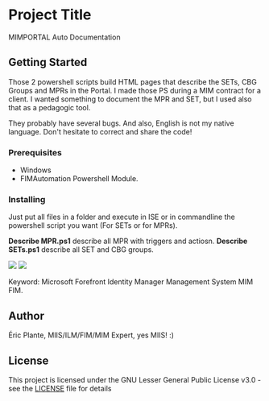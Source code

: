 # Project Title
MIMPORTAL Auto Documentation

## Getting Started
Those 2 powershell scripts build HTML pages that describe the SETs, CBG Groups and MPRs in the Portal.  I made those PS during a MIM contract for a client.  I wanted something to document the MPR and SET, but I used also that as a pedagogic tool.  

They probably have several bugs. And also, English is not my native language.  Don't hesitate to correct and share the code!  

### Prerequisites
- Windows
- FIMAutomation Powershell Module.

### Installing

Just put all files in a folder and execute in ISE or in commandline the powershell script you want (For SETs or for MPRs).

<b>Describe MPR.ps1</b> describe all MPR with triggers and actiosn.
<b>Describe SETs.ps1</b> describe all SET and CBG groups.

<img src="https://raw.githubusercontent.com/eplantequebec/readme-images/master/MIMDOC1.PNG" >
<img src="https://raw.githubusercontent.com/eplantequebec/readme-images/master/MIMDOC2.PNG" >


Keyword: Microsoft Forefront Identity Manager Management System MIM FIM.


## Author
Éric Plante,  MIIS/ILM/FIM/MIM Expert,  yes MIIS! :)

## License

This project is licensed under the GNU Lesser General Public License v3.0 - see the [LICENSE](LICENSE) file for details
